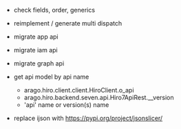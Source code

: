* check fields, order, generics
* reimplement / generate multi dispatch

* migrate app api
* migrate iam api
* migrate graph api
* get api model by api name
  * arago.hiro.client.client.HiroClient.o_api
  * arago.hiro.backend.seven.api.Hiro7ApiRest.__version
  * 'api' name or version(s) name
* replace ijson with https://pypi.org/project/jsonslicer/
